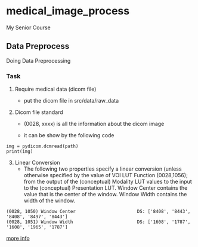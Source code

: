# medical_image_process

My Senior Course

## Data Preprocess

Doing Data Preprocessing

### Task 

1. Require medical data (dicom file)
    - put the dicom file in src/data/raw_data

2. Dicom file standard
    - (0028, xxxx) is all the information about the dicom image

    - it can be show by the following code

```
img = pydicom.dcmread(path)
print(img)
```

3. Linear Conversion
    - The following two properties specify a linear conversion (unless otherwise specified by the value of VOI LUT Function (0028,1056); from the output of the (conceptual) Modality LUT values to the input to the (conceptual) Presentation LUT. Window Center contains the value that is the center of the window. Window Width contains the width of the window.

```
(0028, 1050) Window Center                       DS: ['8408', '8443', '8408', '8497', '8443']
(0028, 1051) Window Width                        DS: ['1608', '1787', '1608', '1965', '1787']
```

[more info](https://gist.github.com/PurpleBooth/b24679402957c63ec426)
